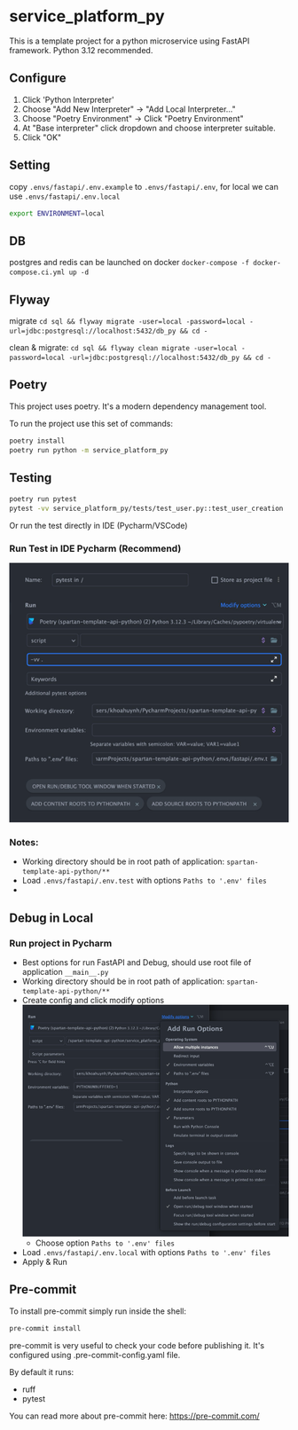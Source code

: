 # service_platform_py

This is a template project for a python microservice using FastAPI framework.
Python 3.12 recommended.

## Configure

1. Click 'Python Interpreter'
2. Choose "Add New Interpreter" -> "Add Local Interpreter..."
3. Choose "Poetry Environment" -> Click "Poetry Environment"
4. At "Base interpreter" click dropdown and choose interpreter suitable.
5. Click "OK"

## Setting

copy `.envs/fastapi/.env.example` to `.envs/fastapi/.env`, for local we can use `.envs/fastapi/.env.local`

```bash
export ENVIRONMENT=local
```

## DB

postgres and redis can be launched on docker
`docker-compose -f docker-compose.ci.yml up -d`

## Flyway

migrate
`cd sql && flyway migrate -user=local -password=local -url=jdbc:postgresql://localhost:5432/db_py && cd -`

clean & migrate:
`cd sql && flyway clean migrate -user=local -password=local -url=jdbc:postgresql://localhost:5432/db_py && cd -`

## Poetry

This project uses poetry. It's a modern dependency management tool.

To run the project use this set of commands:

```bash
poetry install
poetry run python -m service_platform_py
```

## Testing

```bash
poetry run pytest
pytest -vv service_platform_py/tests/test_user.py::test_user_creation
```
Or run the test directly in IDE (Pycharm/VSCode)
### Run Test in IDE Pycharm (**Recommend**)
![img.png](images/pycharm_config_test.png)
### Notes:
- Working directory should be in root path of application: `spartan-template-api-python/**`
- Load `.envs/fastapi/.env.test` with options `Paths to '.env' files`
-

## Debug in Local
### Run project in Pycharm
- Best options for run FastAPI and Debug, should use root file of application `__main__.py`
- Working directory should be in root path of application: `spartan-template-api-python/**`
- Create config and click modify options
    ![img.png](images/pycharm_modify_options.png)
    - Choose option `Paths to '.env' files`
- Load `.envs/fastapi/.env.local` with options `Paths to '.env' files`
- Apply & Run

## Pre-commit

To install pre-commit simply run inside the shell:
```bash
pre-commit install
```

pre-commit is very useful to check your code before publishing it.
It's configured using .pre-commit-config.yaml file.

By default it runs:
* ruff
* pytest

You can read more about pre-commit here: https://pre-commit.com/
